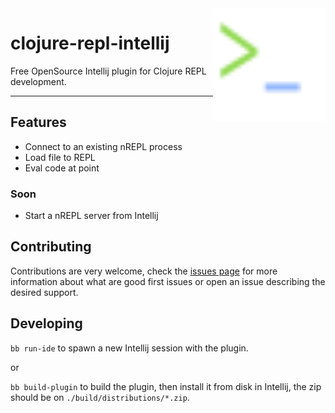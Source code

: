 <img src="images/logo.svg" width="180" align="right">

# clojure-repl-intellij

<!-- Plugin description -->

Free OpenSource Intellij plugin for Clojure REPL development.

<!-- Plugin description end -->

---

## Features

- Connect to an existing nREPL process
- Load file to REPL
- Eval code at point

### Soon

- Start a nREPL server from Intellij

## Contributing

Contributions are very welcome, check the [issues page](https://github.com/afucher/clojure-repl-intellij/issues) for more information about what are good first issues or open an issue describing the desired support.


## Developing

`bb run-ide` to spawn a new Intellij session with the plugin.

or

`bb build-plugin` to build the plugin, then install it from disk in Intellij, the zip should be on `./build/distributions/*.zip`.



